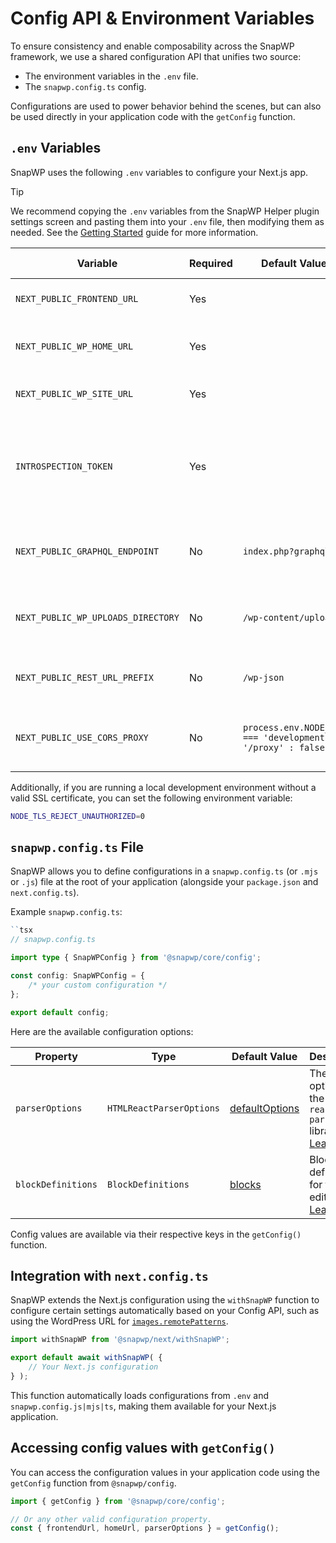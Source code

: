 # Config API & Environment Variables

To ensure consistency and enable composability across the SnapWP framework, we use a shared configuration API that unifies two source:

-   The environment variables in the `.env` file.
-   The `snapwp.config.ts` config.

Configurations are used to power behavior behind the scenes, but can also be used directly in your application code with the `getConfig` function.

## `.env` Variables

SnapWP uses the following `.env` variables to configure your Next.js app.

> [!TIP]
> We recommend copying the `.env` variables from the SnapWP Helper plugin settings screen and pasting them into your `.env` file, then modifying them as needed.
> See the [Getting Started](getting-started.md#backend-setup) guide for more information.

| Variable                           | Required | Default Value                                               | Description                                                                       | Available via `getConfig() |
| ---------------------------------- | -------- | ----------------------------------------------------------- | --------------------------------------------------------------------------------- | -------------------------- |
| `NEXT_PUBLIC_FRONTEND_URL`         | Yes      |                                                             | The URL of the Next.js site.                                                      | `frontendUrl`              |
| `NEXT_PUBLIC_WP_HOME_URL`          | Yes      |                                                             | The WordPress frontend domain URL.                                                | `homeUrl`                  |
| `NEXT_PUBLIC_WP_SITE_URL`          | Yes      |                                                             | The WordPress site URL.                                                           | `siteUrl`                  |
| `INTROSPECTION_TOKEN`              | Yes      |                                                             | Token used for authenticating GraphQL introspection queries with GraphQL Codegen. | N/A                        |
| `NEXT_PUBLIC_GRAPHQL_ENDPOINT`     | No       | `index.php?graphql`                                         | The relative path to the WordPress GraphQL endpoint.                              | `graphqlEndpoint`          |
| `NEXT_PUBLIC_WP_UPLOADS_DIRECTORY` | No       | `/wp-content/uploads`                                       | The relative path to the WordPress uploads directory.                             | `uploadsDirectory`         |
| `NEXT_PUBLIC_REST_URL_PREFIX`      | No       | `/wp-json`                                                  | The WordPress REST API URL prefix.                                                | `restUrlPrefix`            |
| `NEXT_PUBLIC_USE_CORS_PROXY`       | No       | `process.env.NODE_ENV === 'development' ? '/proxy' : false` | Whether to use a CORS proxy for the WordPress API.                                | `hasCorsProxy`             |

Additionally, if you are running a local development environment without a valid SSL certificate, you can set the following environment variable:

```bash
NODE_TLS_REJECT_UNAUTHORIZED=0
```

## `snapwp.config.ts` File

SnapWP allows you to define configurations in a `snapwp.config.ts` (or `.mjs` or `.js`) file at the root of your application (alongside your `package.json` and `next.config.ts`).

Example `snapwp.config.ts`:

```ts
``tsx
// snapwp.config.ts

import type { SnapWPConfig } from '@snapwp/core/config';

const config: SnapWPConfig = {
	/* your custom configuration */
};

export default config;
```

Here are the available configuration options:

| Property           | Type                     | Default Value                                                   | Description                                                                                                                                     |
| ------------------ | ------------------------ | --------------------------------------------------------------- | ----------------------------------------------------------------------------------------------------------------------------------------------- |
| `parserOptions`    | `HTMLReactParserOptions` | [defaultOptions](../packages/next/src/react-parser/options.tsx) | The default options for the `html-react-parser` library.<br />[Learn more](./overloading-wp-behavior.md#2-pass-customparseroptions-to-overload) |
| `blockDefinitions` | `BlockDefinitions`       | [blocks](../packages/blocks/src/blocks/index.ts)                | Block definitions for the editor.<br />[Learn more](./overloading-wp-behavior.md#overloading-blocks)                                            |

Config values are available via their respective keys in the `getConfig()` function.

## Integration with `next.config.ts`

SnapWP extends the Next.js configuration using the `withSnapWP` function to configure certain settings automatically based on your Config API, such as using the WordPress URL for [`images.remotePatterns`](https://nextjs.org/docs/app/api-reference/components/image#remotepatterns).

```ts
import withSnapWP from '@snapwp/next/withSnapWP';

export default await withSnapWP( {
	// Your Next.js configuration
} );
```

This function automatically loads configurations from `.env` and `snapwp.config.js|mjs|ts`, making them available for your Next.js application.

## Accessing config values with `getConfig()`

You can access the configuration values in your application code using the `getConfig` function from `@snapwp/config`.

```ts
import { getConfig } from '@snapwp/core/config';

// Or any other valid configuration property.
const { frontendUrl, homeUrl, parserOptions } = getConfig();
```
